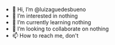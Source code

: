 - 👋 Hi, I’m @luizaguedesbueno
- 👀 I’m interested in nothing
- 🌱 I’m currently learning nothing
- 💞️ I’m looking to collaborate on nothing
- 📫 How to reach me, don't

<!---
luizaguedesbueno/luizaguedesbueno is a ✨ special ✨ repository because its `README.md` (this file) appears on your GitHub profile.
You can click the Preview link to take a look at your changes.
--->
